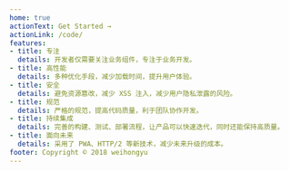 ```yaml
---
home: true
actionText: Get Started →
actionLink: /code/
features:
- title: 专注
  details: 开发者仅需要关注业务组件，专注于业务开发。
- title: 高性能
  details: 多种优化手段，减少加载时间，提升用户体验。
- title: 安全
  details: 避免资源篡改，减少 XSS 注入，减少用户隐私泄露的风险。
- title: 规范
  details: 严格的规范，提高代码质量，利于团队协作开发。
- title: 持续集成
  details: 完善的构建、测试、部署流程，让产品可以快速迭代，同时还能保持高质量。
- title: 面向未来
  details: 采用了 PWA、HTTP/2 等新技术，减少未来升级的成本。
footer: Copyright © 2018 weihongyu
---
```

